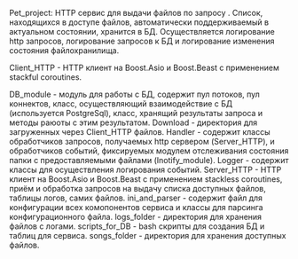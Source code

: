 Pet_project: HTTP сервис для выдачи файлов по запросу . Список, находящихся в доступе файлов, автоматически поддерживаемый в актуальном состоянии, хранится в БД. Осуществляется логирование http запросов, логирование запросов к БД и логирование изменения состояния файлохранилища.  

Client_HTTP - HTTP клиент на Boost.Asio и Boost.Beast c применением stackful coroutines.  

DB_module - модуль для работы с БД, содержит пул потоков, пул коннектов, класс, осуществляющий взаимодействие с БД (используется PostgreSql), класс, хранящий результаты запроса и методы раюоты с этим результатом.
Download - директория для загруженных через Client_HTTP файлов.
Handler - содержит классы обработчиков запросов, получаемых http сервером (Server_HTTP), и обработчиков событий, фиксируемых модулем отслеживания состояния папки с предоставляемыми файлами (Inotify_module).
Logger - содержит классы для осуществления логирования событий.
Server_HTTP - HTTP клиент на Boost.Asio и Boost.Beast c применением stackless coroutines, приём и обработка запросов на выдачу списка доступных файлов, таблицы логов, самих файлов.
ini_and_parser - содержит файл для конфигурации всех комопонентов сервиса и классы для парсинга конфигурационного файла.
logs_folder - директория для хранения файлов с логами.
scripts_for_DB - bash скрипты для создания БД и таблиц для сервиса.
songs_folder - директория для хранения доступных файлов.
